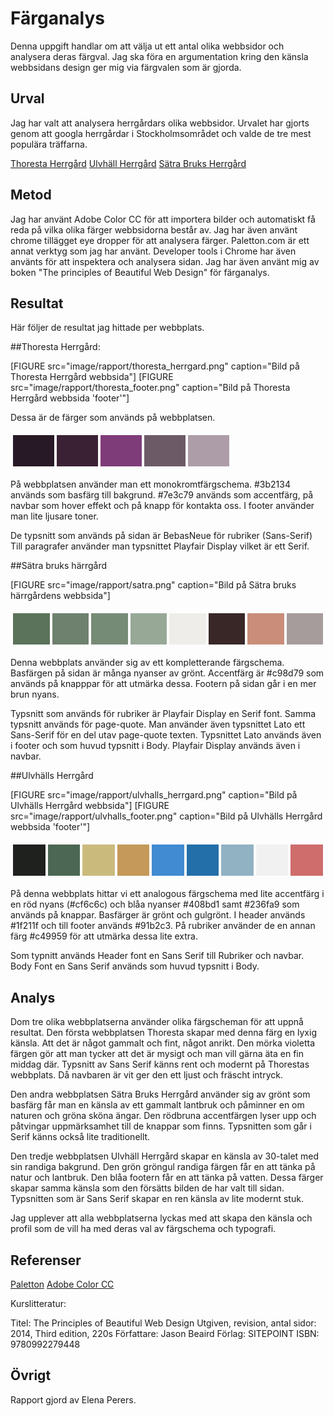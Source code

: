 ---
---
Färganalys
=========================

Denna uppgift handlar om att välja ut ett antal olika webbsidor och analysera deras färgval. Jag ska föra en argumentation kring den känsla webbsidans design ger mig via färgvalen som är gjorda.

Urval
-----------------------

Jag har valt att analysera herrgårdars olika webbsidor. Urvalet har gjorts genom att googla herrgårdar i Stockholmsområdet och valde de tre mest populära träffarna.

[Thoresta Herrgård](https://www.thoresta.se/)
[Ulvhäll Herrgård](https://ulvhall.se/)
[Sätra Bruks Herrgård](http://www.satrabruk.se/)

Metod
-----------------------

Jag har använt Adobe Color CC för att importera bilder och automatiskt få reda på vilka olika färger webbsidorna består av.
Jag har även använt chrome tillägget eye dropper för att analysera färger. Paletton.com är ett annat verktyg som jag har använt. Developer tools i Chrome har även använts för att inspektera och analysera sidan. Jag har även använt mig av boken "The principles of Beautiful Web Design" för färganalys.

Resultat
-----------------------

Här följer de resultat jag hittade per webbplats.

##Thoresta Herrgård:

[FIGURE src="image/rapport/thoresta_herrgard.png" caption="Bild på Thoresta Herrgård webbsida"]
[FIGURE src="image/rapport/thoresta_footer.png" caption="Bild på Thoresta Herrgård webbsida 'footer'"]

Dessa är de färger som används på webbplatsen.

<table style="border-spacing: 4px; border-collapse: separate">
<tr>
<td style="height: 50px; width: 50px; background-color: #271925">
<td style="height: 50px; width: 50px; background-color: #3b2134">
<td style="height: 50px; width: 50px; background-color: #7e3c79">
<td style="height: 50px; width: 50px; background-color: #6c5b67">
<td style="height: 50px; width: 50px; background-color: #ad9da8">
</tr>
</table>

På webbplatsen använder man ett monokromtfärgschema. #3b2134 används som basfärg till bakgrund. #7e3c79 används som accentfärg, på navbar som hover effekt och på knapp för kontakta oss. I footer använder man lite ljusare toner.  

De typsnitt som används på sidan är BebasNeue för rubriker (Sans-Serif)
Till paragrafer använder man typsnittet Playfair Display vilket är ett Serif.

##Sätra bruks härrgård

[FIGURE src="image/rapport/satra.png" caption="Bild på Sätra bruks härrgårdens webbsida"]

<table style="border-spacing: 4px; border-collapse: separate">
<tr>
<td style="height: 50px; width: 50px; background-color: #5b725b">
<td style="height: 50px; width: 50px; background-color: #6e816e">
<td style="height: 50px; width: 50px; background-color: #768b76">
<td style="height: 50px; width: 50px; background-color: #97a897">
<td style="height: 50px; width: 50px; background-color: #eeede9">
<td style="height: 50px; width: 50px; background-color: #392728">
<td style="height: 50px; width: 50px; background-color: #c98d79">
<td style="height: 50px; width: 50px; background-color: #a79c9c">
</tr>
</table>

Denna webbplats använder sig av ett kompletterande färgschema. Basfärgen på sidan är många nyanser av grönt. Accentfärg är #c98d79 som används på knapppar för att utmärka dessa. Footern på sidan går i en mer brun nyans.

Typsnitt som används för rubriker är Playfair Display en Serif font. Samma typsnitt används för page-quote. Man använder även typsnittet Lato ett Sans-Serif för en del utav page-quote texten. Typsnittet Lato används även i footer och som huvud typsnitt i Body.
Playfair Display används även i navbar.

##Ulvhälls Herrgård

[FIGURE src="image/rapport/ulvhalls_herrgard.png" caption="Bild på Ulvhälls Herrgård webbsida"]
[FIGURE src="image/rapport/ulvhalls_footer.png" caption="Bild på Ulvhälls Herrgård webbsida 'footer'"]

<table style="border-spacing: 4px; border-collapse: separate">
<tr>
<td style="height: 50px; width: 50px; background-color: #1f211f">
<td style="height: 50px; width: 50px; background-color: #4c6753">
<td style="height: 50px; width: 50px; background-color: #cabb7d">
<td style="height: 50px; width: 50px; background-color: #c49959">
<td style="height: 50px; width: 50px; background-color: #408bd1">
<td style="height: 50px; width: 50px; background-color: #236fa9">
<td style="height: 50px; width: 50px; background-color: #91b2c3">
<td style="height: 50px; width: 50px; background-color: #f1f1f1">
<td style="height: 50px; width: 50px; background-color: #cf6c6c">
</tr>
</table>

På denna webbplats hittar vi ett analogous färgschema med lite accentfärg i en röd nyans (#cf6c6c) och blåa nyanser #408bd1 samt #236fa9 som används på knappar. Basfärger är grönt och gulgrönt. I header används #1f211f och till footer används #91b2c3. På rubriker använder de en annan färg #c49959 för att utmärka dessa lite extra.

Som typnitt används Header font en Sans Serif till Rubriker och navbar. Body Font en Sans Serif används som huvud typsnitt i Body.

Analys
-----------------------

Dom tre olika webbplatserna använder olika färgscheman för att uppnå resultat. Den första webbplatsen Thoresta skapar med denna färg en lyxig känsla. Att det är något gammalt och fint, något anrikt. Den mörka violetta färgen gör att man tycker att det är mysigt och man vill gärna äta en fin middag där. Typsnitt av Sans Serif känns rent och modernt på Thorestas webbplats. Då navbaren är vit ger den ett ljust och fräscht intryck.

Den andra webbplatsen  Sätra Bruks Herrgård använder sig av grönt som basfärg får man en känsla av ett gammalt lantbruk och påminner en om naturen och gröna sköna ängar. Den rödbruna accentfärgen lyser upp och påtvingar uppmärksamhet till de knappar som finns. Typsnitten som går i Serif känns också lite traditionellt.

Den tredje webbplatsen Ulvhäll Herrgård skapar en känsla av 30-talet med sin randiga bakgrund. Den grön gröngul randiga färgen får en att tänka på natur och lantbruk. Den blåa footern får en att tänka på vatten. Dessa färger skapar samma känsla som den försätts bilden de har valt till sidan. Typsnitten som är Sans Serif skapar en ren känsla av lite modernt stuk.

Jag upplever att alla webbplatserna lyckas med att skapa den känsla och profil som de vill ha med deras val av färgschema och typografi.  

Referenser
-----------------------

[Paletton](http://paletton.com)
[Adobe Color CC](https://color.adobe.com/)

Kurslitteratur:

Titel: The Principles of Beautiful Web Design
Utgiven, revision, antal sidor: 2014, Third edition, 220s
Författare: Jason Beaird
Förlag: SITEPOINT
ISBN: 9780992279448

Övrigt
-----------------------

Rapport gjord av Elena Perers.

